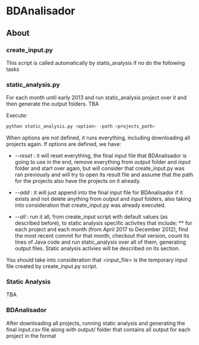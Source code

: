 # BDAnalisador
## About


### create_input.py
This script is called automatically by statis_analysis if no do the following tasks


### static_analysis.py
For each month until early 2013 and run static_analysis project over it and then generate the output folders.
TBA

Execute:
```sh
python static_analysis.py <option> -path <projects_path>
```

When options are not defined, it runs everything, including downloading all projects again. 
If options are defined, we have:

* _--reset_ : it will reset everything, the final input file that BDAnalisador is going to use in the end, remove everything from _output_ folder and _input_ folder and start over again, but will consider that create_input.py was ran previously and will try to open its result file and assume that the path for the projects also have the projects on it already.

* _--add_ : it will just append into the final input file for BDAnalisador if it exists and not delete anything from _output_ and _input_ folders, also taking into consideration that create_input.py was already executed.

* _--all_ : run it all, from create_input script with default values (as described before), to static analysis specific activites that include:
	** for each project and each month (from April 2017 to December 2012), find the most recent commit for that month, checkout that version, count its lines of Java code and run static_analysis over all of them, generating output files. Static analysis activies will be described on its section.

You should take into consideration that <input_file> is the temporary input file created by create_input.py script.

### Static Analysis
TBA

### BDAnalisador
After downloading all projects, running static analysis and generating the final input.csv file along with output/ folder that contains all output for each project in the format
